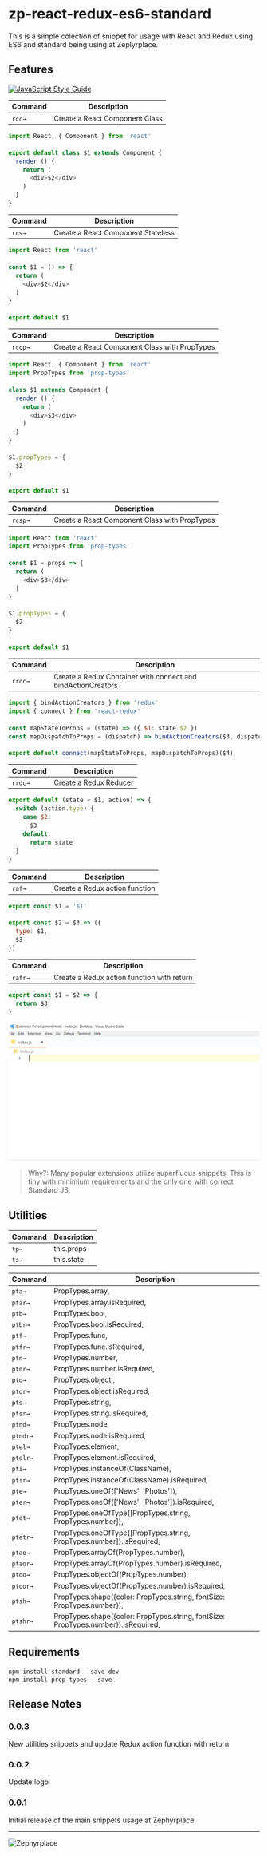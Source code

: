 # zp-react-redux-es6-standard

This is a simple colection of snippet for usage with React and Redux using ES6 and standard being using at Zeplyrplace.

## Features

[![JavaScript Style Guide](https://cdn.rawgit.com/standard/standard/master/badge.png)](https://github.com/standard/standard)

| Command | Description |
| --- | --- |
| `rcc→` | Create a React Component Class |

``` javascript
import React, { Component } from 'react'

export default class $1 extends Component {
  render () { 
    return (
      <div>$2</div>
    )
  }
}

```

| Command | Description |
| --- | --- |
| `rcs→` | Create a React Component Stateless |

``` javascript
import React from 'react'

const $1 = () => {
  return (
    <div>$2</div>
  )
}

export default $1

```

| Command | Description |
| --- | --- |
| `rccp→` | Create a React Component Class with PropTypes |

``` javascript
import React, { Component } from 'react'
import PropTypes from 'prop-types'

class $1 extends Component {
  render () {
    return (
      <div>$3</div>
    )
  }
}

$1.propTypes = {
  $2
}

export default $1


```

| Command | Description |
| --- | --- |
| `rcsp→` | Create a React Component Class with PropTypes |

``` javascript
import React from 'react'
import PropTypes from 'prop-types'

const $1 = props => {
  return (
    <div>$3</div>
  )
}

$1.propTypes = {
  $2
}

export default $1

```

| Command | Description |
| --- | --- |
| `rrcc→` | Create a Redux Container with connect and bindActionCreators |

``` javascript
import { bindActionCreators } from 'redux'
import { connect } from 'react-redux'

const mapStateToProps = (state) => ({ $1: state.$2 })
const mapDispatchToProps = (dispatch) => bindActionCreators($3, dispatch)

export default connect(mapStateToProps, mapDispatchToProps)($4)

```

| Command | Description |
| --- | --- |
| `rrdc→` | Create a Redux Reducer |

``` javascript
export default (state = $1, action) => {
  switch (action.type) {
    case $2:
      $3
    default:
      return state
  }
}

```

| Command | Description |
| --- | --- |
| `raf→` | Create a Redux action function |

``` javascript
export const $1 = '$1'

export const $2 = $3 => ({
  type: $1,
  $3
})

```

| Command | Description |
| --- | --- |
| `rafr→` | Create a Redux action function with return |

``` javascript
export const $1 = $2 => {
  return $3
}

```

![feature X](images/vsc-ext.gif)

> Why?: Many popular extensions utilize superfluous snippets. This is tiny with minimium requirements and the only one with correct Standard JS.

## Utilities

| Command | Description |
| --- | --- |
| `tp→` | this.props |
| `ts→` | this.state |

| Command  | Description |
| --- | --- |
| `pta→`   | PropTypes.array, |
| `ptar→`  | PropTypes.array.isRequired, |
| `ptb→`   | PropTypes.bool, |
| `ptbr→`  | PropTypes.bool.isRequired, |
| `ptf→`   | PropTypes.func, |
| `ptfr→`  | PropTypes.func.isRequired, |
| `ptn→`   | PropTypes.number, |
| `ptnr→`  | PropTypes.number.isRequired, |
| `pto→`   | PropTypes.object., |
| `ptor→`  | PropTypes.object.isRequired, |
| `pts→`   | PropTypes.string, |
| `ptsr→`  | PropTypes.string.isRequired, |
| `ptnd→`  | PropTypes.node, |
| `ptndr→` | PropTypes.node.isRequired, |
| `ptel→`  | PropTypes.element, |
| `ptelr→` | PropTypes.element.isRequired, |
| `pti→`   | PropTypes.instanceOf(ClassName), |
| `ptir→`  | PropTypes.instanceOf(ClassName).isRequired, |
| `pte→`   | PropTypes.oneOf(['News', 'Photos']), |
| `pter→`  | PropTypes.oneOf(['News', 'Photos']).isRequired, |
| `ptet→`  | PropTypes.oneOfType([PropTypes.string, PropTypes.number]), |
| `ptetr→` | PropTypes.oneOfType([PropTypes.string, PropTypes.number]).isRequired, |
| `ptao→`  | PropTypes.arrayOf(PropTypes.number), |
| `ptaor→` | PropTypes.arrayOf(PropTypes.number).isRequired, |
| `ptoo→`  | PropTypes.objectOf(PropTypes.number), |
| `ptoor→` | PropTypes.objectOf(PropTypes.number).isRequired, |
| `ptsh→`  | PropTypes.shape({color: PropTypes.string, fontSize: PropTypes.number}), |
| `ptshr→` | PropTypes.shape({color: PropTypes.string, fontSize: PropTypes.number}).isRequired, |


## Requirements

```
npm install standard --save-dev
npm install prop-types --save
```

## Release Notes

### 0.0.3

New utilities snippets and update Redux action function with return

### 0.0.2

Update logo

### 0.0.1

Initial release of the main snippets usage at Zephyrplace

***
![Zephyrplace](https://avatars0.githubusercontent.com/u/17429557?s=200&v=4)
